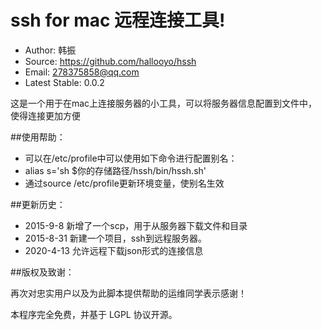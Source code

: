 # ssh for mac 远程连接工具!

 * Author: 韩振
 * Source: https://github.com/hallooyo/hssh 
 * Email: 278375858@qq.com
 * Latest Stable: 0.0.2


这是一个用于在mac上连接服务器的小工具，可以将服务器信息配置到文件中，使得连接更加方便

##使用帮助：

 * 可以在/etc/profile中可以使用如下命令进行配置别名：
 * alias s='sh $你的存储路径/hssh/bin/hssh.sh'
 * 通过source /etc/profile更新环境变量，使别名生效


##更新历史：

 - 2015-9-8  新增了一个scp，用于从服务器下载文件和目录
 - 2015-8-31 新建一个项目，ssh到远程服务器。
 - 2020-4-13 允许远程下载json形式的连接信息


##版权及致谢：

 再次对忠实用户以及为此脚本提供帮助的运维同学表示感谢！

 本程序完全免费，并基于 LGPL 协议开源。

